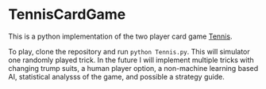 # TennisCardGame
This is a python implementation of the two player card game [Tennis](https://etgdesign.com/games/tennis/).

To play, clone the repository and run `python Tennis.py`. This will simulator one randomly played trick. In the future I will implement multiple tricks with changing trump suits, a human player option, a non-machine learning based AI, statistical analysss of the game, and possible a strategy guide. 
